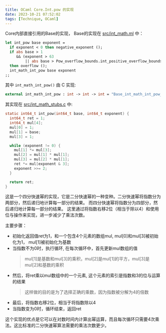 ```yaml
---
title: OCaml Core.Int.pow 的实现
date: 2023-10-21 07:52:02
tags: [Technique, OCaml]
---
```


Core内部直接引用的Base的实现， Base的实现在 [src/int_math.ml](https://github.com/janestreet/base/blob/494a0876168d24cda695cbb9a3d86ad8d1eb97d8/src/int_math.ml#L11-L18) 中：
```ocaml
let int_pow base exponent =
  if exponent < 0 then negative_exponent ();
  if abs base > 1
     && (exponent > 63
         || abs base > Pow_overflow_bounds.int_positive_overflow_bounds.(exponent))
  then overflow ();
  int_math_int_pow base exponent
;;
```

其中 `int_math_int_pow()` 由 C 实现:
```ocaml
external int_math_int_pow : int -> int -> int = "Base_int_math_int_pow_stub" [@@noalloc]
```

其实现在 [src/int_math_stubs.c](https://github.com/janestreet/base/blob/494a0876168d24cda695cbb9a3d86ad8d1eb97d8/src/int_math_stubs.c#L56-L92) 中:
```c
static int64_t int_pow(int64_t base, int64_t exponent) {
  int64_t ret = 1;
  int64_t mul[4];
  mul[0] = 1;
  mul[1] = base;
  mul[3] = 1;

  while (exponent != 0) {
    mul[1] *= mul[3];
    mul[2] = mul[1] * mul[1];
    mul[3] = mul[2] * mul[1];
    ret *= mul[exponent & 3];
    exponent >>= 2;
  }

  return ret;
}
```

这是一个四分快速幂的实现，它是二分快速幂的一种变种。二分快速幂将指数分为两部分，然后递归地计算每一部分的结果。
而四分快速幂将指数分为四部分，然后递归地计算每一部分的结果。 
这里通过将指数右移2位（相当于除以4）和使用位与操作来实现，进一步减少了乘法次数。

主要步骤：

- 初始化返回值ret为1，和一个包含4个元素的数组mul, mul[0]和mul[3]被初始化为1， mul[1]被初始化为基数
- 当指数不为0时，执行循环, 在每次循环中，首先更新mul数组的值
  > mul[1]是基数和mul[3]的乘积，mul[2]是mul[1]的平方，mul[3]是mul[2]和基数的乘积
- 然后，将ret乘以mul数组中的一个元素, 这个元素的索引是指数和3的位与运算的结果
  > 这样做的目的是为了选择正确的乘数，因为指数被分解为4的倍数
- 最后，将指数右移2位，相当于将指数除以4
- 当指数变为0时，循环结束，返回ret

这个实现的优点是它可以在对数时间内计算出幂运算，而且每次循环只需要4次乘法。这比标准的二分快速幂算法需要的乘法次数更少。